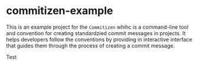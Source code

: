# commitizen-example

This is an example project for the `Commitizen` whihc is a command-line tool and convention for creating standardzied commit messages in projects. It helps developers follow the conventions by providing in interactive interface that guides them through the process of creating a commit message.

Test
